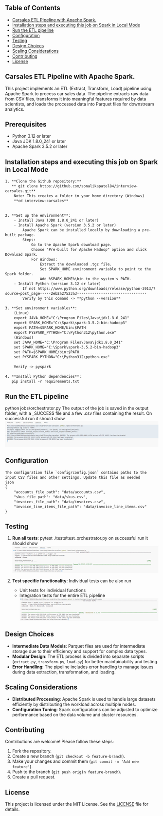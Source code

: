 ## Table of Contents
- [Carsales ETL Pipeline with Apache Spark.](#project-overview)
- [Installation steps and executing this job on Spark in Local Mode](#installation)
- [Run the ETL pipeline](#run-pipeline)
- [Configuration](#config)
- [Testing](#testing)
- [Design Choices](#design)
- [Scaling Considerations](#scaling)
- [Contributing](#contribute)
- [License](#license)

## Carsales ETL Pipeline with Apache Spark.
This project implements an ETL (Extract, Transform, Load) pipeline using Apache Spark to process car sales data. The pipeline extracts raw data from CSV files, transforms it into meaningful features required by data scientists, and loads the processed data into Parquet files for downstream analytics.

## Prerequisites
- Python 3.12 or later
- Java JDK 1.8.0_241 or later
- Apache Spark 3.5.2 or later
  
## Installation steps and executing this job on Spark in Local Mode
    
    1. **Clone the Github repository:**
       ** git clone https://github.com/sonalikapatel84/interview-carsales.git**
        Note: This creates a folder in your home directory (Windows)
        **cd interview-carsales**
      

    2. **Set up the environment**:
        - Install Java (JDK 1.8.0_241 or later)
        - Install Apache Spark (version 3.5.2 or later)
            Apache Spark can be installed locally by downloading a pre-built package.
            Steps:
                Go to the Apache Spark download page.
                Choose "Pre-built for Apache Hadoop" option and click Download Spark.
                For Windows:
                    Extract the downloaded .tgz file.
                    Set SPARK_HOME environment variable to point to the Spark folder.
                    Add %SPARK_HOME%\bin to the system's PATH.
        - Install Python (version 3.12 or later)
            If not https://www.python.org/downloads/release/python-3913/?source=post_page-----2eb2a27523a3--------------------------------
            Verify by this comand -> **python --version**  

    3. **Set environment variables**:
        (Linux)
        export JAVA_HOME="C:\Program Files\Java\jdk1.8.0_241"
        export SPARK_HOME="C:\Spark\spark-3.5.2-bin-hadoop3"
        export PATH=$SPARK_HOME/bin:$PATH
        export PYSPARK_PYTHON="C:\Python312\python.exe"
        (Windows)
        set JAVA_HOME="C:\Program Files\Java\jdk1.8.0_241"
        set SPARK_HOME="C:\Spark\spark-3.5.2-bin-hadoop3"
        set PATH=$SPARK_HOME/bin:$PATH
        set PYSPARK_PYTHON="C:\Python312\python.exe"

        Verify -> pyspark

    4. **Install Python dependencies**:
       pip install -r requirements.txt

## Run the ETL pipeline
   python jobs/orchestrator.py
   The output of the job is saved in the output folder, with a _SUCCESS file and a few .csv files containing the result. 
   On successful run it should show ![ETL Orchestrator Execution](https://github.com/sonalikapatel84/interview-carsales/blob/main/assets/Orchestrator%20Run.png)
## Configuration
    The configuration file `config/config.json` contains paths to the input CSV files and other settings. Update this file as needed
    json 
    { 
        "accounts_file_path": "data/accounts.csv", 
        "skus_file_path": "data/skus.csv", 
        "invoices_file_path": "data/invoices.csv", 
        "invoice_line_items_file_path": "data/invoice_line_items.csv" 
    }

## Testing
1. **Run all tests**:
    pytest .\tests\test_orchestrator.py
    on successful run it should show ![ETL Test Orcestrator Execution](https://github.com/sonalikapatel84/interview-carsales/blob/main/assets/Test%20orchestrator%20run.png)

2. **Test specific functionality**:
      Individual tests can be also run 
    - Unit tests for individual functions
    - Integration tests for the entire ETL pipeline ![ETL Single Test Orcestrator Execution](https://github.com/sonalikapatel84/interview-carsales/blob/main/assets/Test%20orchestrator%20single%20test%20run.png)

## Design Choices
- **Intermediate Data Models**: Parquet files are used for intermediate storage due to their efficiency and support for complex data types.
- **Modular Design**: The ETL process is divided into separate scripts (`extract.py`, `transform.py`, `load.py`) for better maintainability and testing.
- **Error Handling**: The pipeline includes error handling to manage issues during data extraction, transformation, and loading.

## Scaling Considerations
- **Distributed Processing**: Apache Spark is used to handle large datasets efficiently by distributing the workload across multiple nodes.
- **Configuration Tuning**: Spark configurations can be adjusted to optimize performance based on the data volume and cluster resources.

## Contributing
Contributions are welcome! Please follow these steps:
1. Fork the repository.
2. Create a new branch (`git checkout -b feature-branch`).
3. Make your changes and commit them (`git commit -m 'Add new feature'`).
4. Push to the branch (`git push origin feature-branch`).
5. Create a pull request.

## License
This project is licensed under the MIT License. See the [LICENSE](LICENSE) file for details.
